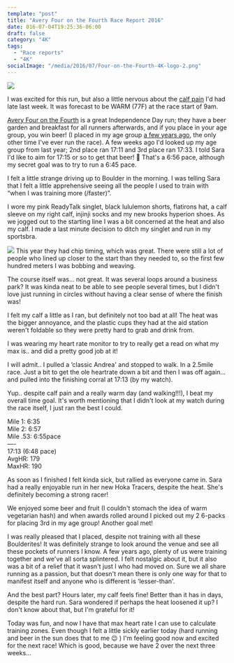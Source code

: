 ```yaml
---
template: "post"
title: "Avery Four on the Fourth Race Report 2016"
date: 016-07-04T19:25:36-06:00
draft: false
category: "4K"
tags:
  - "Race reports"
  - "4K"
socialImage: "/media/2016/07/Four-on-the-Fourth-4K-logo-2.png"
---
```





![](/media/2016/07/Four-on-the-Fourth-4K-logo-2.png)

I was excited for this run, but also a little nervous about the [calf pain](http://www.afhill.com/gothedistance/2016/07/brooks-hyperion-training/) I'd had late last week. It was forecast to be WARM (77F) at the race start of 9am. 

[Avery Four on the Fourth](https://www.averybrewing.com/events/four-on-the-fourth-4k) is a great Independence Day run; they have a beer garden and breakfast for all runners afterwards, and if you place in your age group, you win beer! (I placed in my age group [a few years ago](/posts/2012-07-04-four-on-the-fourth-4k-race-report/), the only other time I've ever run the race). A few weeks ago I'd looked up my age group from last year; 2nd place ran 17:11 and 3rd place ran 17:33. I told Sara I'd like to aim for 17:15 or so to get that beer! 🙂 That's a 6:56 pace, although my secret goal was to try to run a 6:45 pace. 

I felt a little strange driving up to Boulder in the morning. I was telling Sara that I felt a little apprehensive seeing all the people I used to train with &#8220;when I was training more (/faster)&#8221;. 

I wore my pink ReadyTalk singlet, black lululemon shorts, flatirons hat, a calf sleeve on my right calf, injinji socks and my new brooks hyperion shoes. As we jogged out to the starting line I was a bit concerned at the heat and also my calf. I made a last minute decision to ditch my singlet and run in my sportsbra. 

![](/media/2016/07/Garmin_Connect.png)
This year they had chip timing, which was great. There were still a lot of people who lined up closer to the start than they needed to, so the first few hundred meters I was bobbing and weaving. 

The course itself was&#8230; not great. It was several loops around a business park? It was kinda neat to be able to see people several times, but I didn't love just running in circles without having a clear sense of where the finish was!

I felt my calf a little as I ran, but definitely not too bad at all! The heat was the bigger annoyance, and the plastic cups they had at the aid station weren't foldable so they were pretty hard to grab and drink from. 

I was wearing my heart rate monitor to try to really get a read on what my max is.. and did a pretty good job at it!

I will admit.. I pulled a &#8216;classic Andrea' and stopped to walk. In a 2.5mile race. Just a bit to get the ole heartrate down a bit and then I was off again&#8230; and pulled into the finishing corral at 17:13 (by my watch). 

Yup.. despite calf pain and a really warm day (and walking!!!), I beat my overall time goal. It's worth mentioning that I didn't look at my watch during the race itself, I just ran the best I could.

Mile 1: 6:35  
Mile 2: 6:57  
Mile .53: 6:55pace  
&#8212;-  
17:13 (6:48 pace)  
AvgHR: 179  
MaxHR: 190

As soon as I finished I felt kinda sick, but rallied as everyone came in. Sara had a really enjoyable run in her new Hoka Tracers, despite the heat. She's definitely becoming a strong racer! 

We enjoyed some beer and fruit (I couldn't stomach the idea of warm vegetarian hash) and when awards rolled around I picked out my 2 6-packs for placing 3rd in my age group! Another goal met!

I was really pleased that I placed, despite not training with all these Boulderites! It was definitely strange to look around the venue and see all these pockets of runners I know. A few years ago, plenty of us were training together and we've all sorta splintered. I felt nostalgic about it, but it also was a bit of a relief that it wasn't just I who had moved on. Sure we all share running as a passion, but that doesn't mean there is only one way for that to manifest itself and anyone who is different is &#8216;lesser-than'. 

And the best part? Hours later, my calf feels fine! Better than it has in days, despite the hard run. Sara wondered if perhaps the heat loosened it up? I don't know about that, but I'm grateful for it! 

Today was fun, and now I have that max heart rate I can use to calculate training zones. Even though I felt a little sickly earlier today (hard running and beer in the sun does that to me 😉 ) I'm feeling good now and excited for the next race! Which is good, because we have 2 over the next three weeks&#8230;